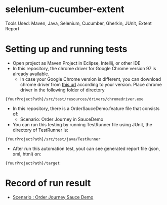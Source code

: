 # selenium-cucumber-extent

Tools Used: Maven, Java, Selenium, Cucumber, Gherkin, JUnit, Extent Report

# Setting up and running tests

* Open project as Maven Project in Eclipse, Intellij, or other IDE 
* In this repository, the chrome driver for Google Chrome version 97 is already available. 
	* In case your Google Chrome version is different, you can download chrome driver from [this url](https://chromedriver.chromium.org/downloads) according to your version. Place chrome driver in the following folder of directory
```
{YourProjectPath}/src/test/resources/drivers/chromedriver.exe
```
* In this repository, there is a OrderSauceDemo.feature file that consists of:
	* Scenario: Order Journey in SauceDemo
* You can run this testing by running TestRunner file using JUnit, the directory of TestRunner is:
```
{YourProjectPath}/src/test/java/TestRunner
```
* After run this automation test, yout can see generated report file (json, xml, html) on:
```
{YourProjectPath}/target
```

# Record of run result

* [Scenario : Order Journey Sauce Demo](https://drive.google.com/file/d/1v2bbz41fAzX1lYZqMyMLzN7WygXmtDCO/view?usp=sharing)